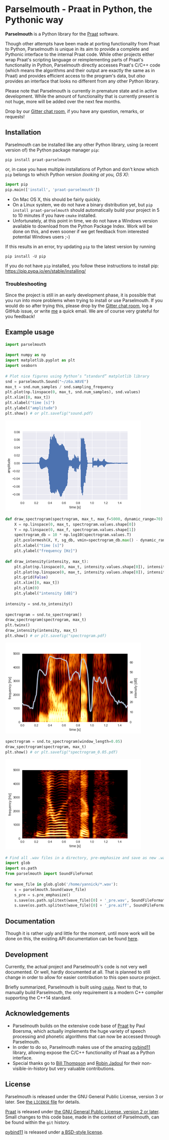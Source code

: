 # Parselmouth - Praat in Python, the Pythonic way
**Parselmouth** is a Python library for the [Praat](http://www.praat.org) software.

Though other attempts have been made at porting functionality from Praat to Python, Parselmouth is unique in its aim to provide a complete and Pythonic interface to the internal Praat code. While other projects either wrap Praat's scripting language or reimplementing parts of Praat's functionality in Python, Parselmouth directly accesses Praat's C/C++ code (which means the algorithms and their output are exactly the same as in Praat) and provides efficient access to the program's data, but *also* provides an interface that looks no different from any other Python library.

Please note that Parselmouth is currently in premature state and in active development. While the amount of functionality that is currently present is not huge, more will be added over the next few months.

Drop by our [Gitter chat room](https://gitter.im/PraatParselmouth/Lobby), if you have any question, remarks, or requests!



## Installation
Parselmouth can be installed like any other Python library, using (a recent version of) the Python package manager `pip`:
```
pip install praat-parselmouth
```
or, in case you have multiple installations of Python and don't know which `pip` belongs to which Python version *(looking at you, OS X)*:
```python
import pip
pip.main(['install', 'praat-parselmouth'])
```

- On Mac OS X, this should be fairly quickly.
- On a Linux system, we do not have a binary distribution yet, but `pip install praat-parselmouth` should automatically build your project in 5 to 10 minutes if you have `cmake` installed.
- Unfortunately, at this point in time, we do not have a Windows version available to download from the Python Package Index. Work will be done on this, and even sooner if we get feedback from interested potential Windows users ;-)


If this results in an error, try updating `pip` to the latest version by running
```
pip install -U pip
```
If you do not have `pip` installed, you follow these instructions to install pip: https://pip.pypa.io/en/stable/installing/

### Troubleshooting
Since the project is still in an early development phase, it is possible that you run into more problems when trying to install or use Parselmouth. If you would do so after trying this, please drop by the [Gitter chat room](https://gitter.im/PraatParselmouth/Lobby), log a GitHub issue, or write [me](mailto:Yannick.Jadoul@ai.vub.ac.be) a quick email. We are of course very grateful for you feedback!

## Example usage
```Python
import parselmouth

import numpy as np
import matplotlib.pyplot as plt
import seaborn

# Plot nice figures using Python’s “standard” matplotlib library
snd = parselmouth.Sound("~/z6a.WAVE")
max_t = snd.num_samples / snd.sampling_frequency
plt.plot(np.linspace(0, max_t, snd.num_samples), snd.values)
plt.xlim([0, max_t])
plt.xlabel("time [s]")
plt.ylabel("amplitude")
plt.show() # or plt.savefig("sound.pdf)
```
![example_sound.png](res/images/example_sound.png)
```Python
def draw_spectrogram(spectrogram, max_t, max_f=5000, dynamic_range=70):
    X = np.linspace(0, max_t, spectrogram.values.shape[0])
    Y = np.linspace(0, max_f, spectrogram.values.shape[1])
    spectrogram_db = 10 * np.log10(spectrogram.values.T)
    plt.pcolormesh(X, Y, sg_db, vmin=spectrogram_db.max() - dynamic_range, cmap='afmhot')
    plt.xlabel("time [s]")
    plt.ylabel("frequency [Hz]")

def draw_intensity(intensity, max_t):
    plt.plot(np.linspace(0, max_t, intensity.values.shape[0]), intensity.values, linewidth=3, color='w')
    plt.plot(np.linspace(0, max_t, intensity.values.shape[0]), intensity.values, linewidth=1)
    plt.grid(False)
    plt.xlim([0, max_t])
    plt.ylim(0)
    plt.ylabel("intensity [dB]")

intensity = snd.to_intensity()

spectrogram = snd.to_spectrogram()
draw_spectrogram(spectrogram, max_t)
plt.twinx()
draw_intensity(intensity, max_t)
plt.show() # or plt.savefig("spectrogram.pdf)
```
![example_spectrogram.png](res/images/example_spectrogram.png)
```Python
spectrogram = snd.to_spectrogram(window_length=0.05)
draw_spectrogram(spectrogram, max_t)
plt.show() # or plt.savefig("spectrogram_0.05.pdf)
```
![example_spectrogram_0.05.png](res/images/example_spectrogram_0.05.png)
```Python
# Find all .wav files in a directory, pre-emphasize and save as new .wav and .aiff file
import glob
import os.path
from parselmouth import SoundFileFormat

for wave_file in glob.glob('/home/yannick/*.wav'):
    s = parselmouth.Sound(wave_file)
    s_pre = s.pre_emphasize()
    s.save(os.path.splitext(wave_file)[0] + '_pre.wav', SoundFileFormat.WAV)
    s.save(os.path.splitext(wave_file)[0] + '_pre.aiff', SoundFileFormat.AIFF)
```

## Documentation
Though it is rather ugly and little for the moment, until more work will be done on this, the existing API documentation can be found [here](http://ai.vub.ac.be/~yajadoul/parselmouth.html).

## Development
Currently, the actual project and Parselmouth's code is not very well documented. Or well,  hardly documented at all. That is planned to still change in order to allow for easier contribution to this open source project.

Briefly summarized, Parselmouth is built using [`cmake`](https://cmake.org/). Next to that, to manually build Parselmouth, the only requirement is a modern C++ compiler supporting the C++14 standard.

## Acknowledgements
- Parselmouth builds on the extensive code base of [Praat](https://github.com/praat/praat) by Paul Boersma, which actually implements the huge variety of speech processing and phonetic algorithms that can now be accessed through Parselmouth.
- In order to do so, Parselmouth makes use of the amazing [pybind11](https://github.com/pybind/pybind11) library, allowing expose the C/C++ functionality of Praat as a Python interface.
- Special thanks go to [Bill Thompson](https://billdthompson.github.io/) and [Robin Jadoul](https://github.com/RobinJadoul/) for their non-visible-in-history but very valuable contributions.

## License
Parselmouth is released under the GNU General Public License, version 3 or later. See [the `LICENSE` file](LICENSE) for details.

[Praat](https://github.com/praat/praat) is released under [the GNU General Public License, version 2 or later](praat/main/GNU_General_Public_License.txt). Small changes to this code base, made in the context of Parselmouth, can be found within the `git` history.

[pybind11](https://github.com/pybind/pybind11) is released under [a BSD-style license](pybind11/LICENSE).
